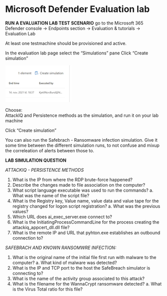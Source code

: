 # Microsoft Defender Evaluation lab



**RUN A EVALUATION LAB TEST SCENARIO**
go to the Microsoft 365 Defender console -> Endpoints section -> Evaluation & tutorials -> Evaluation Lab

At least one testmachine should be provisioned and active.


In the evaluation lab page select the “Simulations” pane
Click “Create simulation”

![EvalLAB](../img/simul1.png)

Choose:  
AttackIQ and Persistence methods as the simulation, and run it on your lab machine

Click “Create simulation”

You can also run the Safebrach - Ransomware infection simulation. Give it some time between the different simulation runs, to not confuse and mixup the correleation of alerts between those to.


**LAB SIMULATION QUESTION**

*ATTACKIQ - PERSISTENCE METHODS*
1.	What is the IP from where the RDP brute-force happened?
2.	Describe the changes made to file association on the computer?
3.	What script language executable was used to run the commands?
a.	What was the name of the script file?
4.	What is the Registry key, Value name, value data and value tape for the registry changed for logon script registration?
a.	What was the previous values?
5.	Which URL does ai_exec_server.exe connect to?
6.	What is the InitiatingProcessCommandLine for the process creating the attackiq_appcert_dll.dll file?
7.	What is the remote IP and URL that pyhton.exe establishes an outbound connection to?

*SAFEBRACH AND KNOWN RANSOMWRE INFECTION:*
1.	What is the original name of the initial file first run with malware to the computer?
a.	What kind of malware was detected?
2.	What is the IP and TCP port to the host the SafeBreach simulator is connecting to?
3.	What is the name of the activity group associated to this attack?
4.	What is the filename for the WannaCrypt ransomware detected?
a.	What is the Virus Total ratio for this file?
